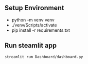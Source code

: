 ## Setup Environment
- python -m venv venv
- ./venv/Scripts/activate
- pip install -r requirements.txt

## Run steamlit app
```
streamlit run Dashboard/dashboard.py
```